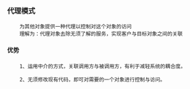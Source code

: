 ### 代理模式
        为其他对象提供一种代理以控制对这个对象的访问
        理解为：代理对象去除无须了解的服务，实现客户与目标对象之间的关联
        
#### 优势
        1、运用中介的方式，关联调用方与被调用方，有利于减轻系统的耦合度。
        
        2、无须修改现有代码，即可对需要的一个对象进行控制与访问。
        